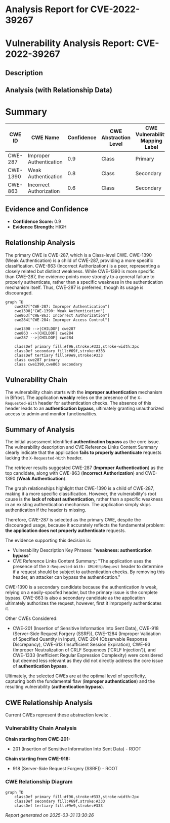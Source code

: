 # Analysis Report for CVE-2022-39267

# Vulnerability Analysis Report: CVE-2022-39267

## Description



## Analysis (with Relationship Data)

# Summary

| CWE ID | CWE Name | Confidence | CWE Abstraction Level | CWE Vulnerability Mapping Label | CWE-Vulnerability Mapping Notes |
|---|---|---|---|---|---|
| CWE-287 | Improper Authentication | 0.9 | Class | Primary | Discouraged |
| CWE-1390 | Weak Authentication | 0.8 | Class | Secondary | Allowed-with-Review |
| CWE-863 | Incorrect Authorization | 0.6 | Class | Secondary | Allowed-with-Review |

## Evidence and Confidence

*   **Confidence Score:** 0.9
*   **Evidence Strength:** HIGH

## Relationship Analysis
The primary CWE is CWE-287, which is a Class-level CWE. CWE-1390 (Weak Authentication) is a child of CWE-287, providing a more specific classification. CWE-863 (Incorrect Authorization) is a peer, representing a closely related but distinct weakness. While CWE-1390 is more specific than CWE-287, the evidence points more strongly to a general failure to properly authenticate, rather than a specific weakness in the authentication mechanism itself. Thus, CWE-287 is preferred, though its usage is discouraged.

```mermaid
graph TD
    cwe287["CWE-287: Improper Authentication"]
    cwe1390["CWE-1390: Weak Authentication"]
    cwe863["CWE-863: Incorrect Authorization"]
    cwe284["CWE-284: Improper Access Control"]

    cwe1390 -->|CHILDOF| cwe287
    cwe863 -->|CHILDOF| cwe284
    cwe287 -->|CHILDOF| cwe284

    classDef primary fill:#f96,stroke:#333,stroke-width:2px
    classDef secondary fill:#69f,stroke:#333
    classDef tertiary fill:#9e9,stroke:#333
    class cwe287 primary
    class cwe1390,cwe863 secondary
```

## Vulnerability Chain
The vulnerability chain starts with the **improper authentication** mechanism in Bifrost. The application **weakly** relies on the presence of the `X-Requested-With` header for authentication checks. The absence of this header leads to an **authentication bypass**, ultimately granting unauthorized access to admin and monitor functionalities.

## Summary of Analysis
The initial assessment identified **authentication bypass** as the core issue. The vulnerability description and CVE Reference Links Content Summary clearly indicate that the application **fails to properly authenticate** requests lacking the `X-Requested-With` header.

The retriever results suggested CWE-287 (**Improper Authentication**) as the top candidate, along with CWE-863 (**Incorrect Authorization**) and CWE-1390 (**Weak Authentication**).

The graph relationships highlight that CWE-1390 is a child of CWE-287, making it a more specific classification. However, the vulnerability's root cause is the **lack of robust authentication**, rather than a specific weakness in an existing authentication mechanism. The application simply skips authentication if the header is missing.

Therefore, CWE-287 is selected as the primary CWE, despite the discouraged usage, because it accurately reflects the fundamental problem: **the application does not properly authenticate** requests.

The evidence supporting this decision is:

*   Vulnerability Description Key Phrases: "**weakness: authentication bypass**"
*   CVE Reference Links Content Summary: "The application uses the presence of the `X-Requested-With: XMLHttpRequest` header to determine if a request should be subject to authentication checks. By removing this header, an attacker can bypass the authentication."

CWE-1390 is a secondary candidate because the authentication *is* weak, relying on a easily-spoofed header, but the primary issue is the complete bypass. CWE-863 is also a secondary candidate as the application ultimately authorizes the request, however, first it improperly authenticates it.

Other CWEs Considered:

*   CWE-201 (Insertion of Sensitive Information Into Sent Data), CWE-918 (Server-Side Request Forgery (SSRF)), CWE-1284 (Improper Validation of Specified Quantity in Input), CWE-204 (Observable Response Discrepancy), CWE-613 (Insufficient Session Expiration), CWE-93 (Improper Neutralization of CRLF Sequences ('CRLF Injection')), and CWE-1333 (Inefficient Regular Expression Complexity) were considered but deemed less relevant as they did not directly address the core issue of **authentication bypass**.

Ultimately, the selected CWEs are at the optimal level of specificity, capturing both the fundamental flaw (**improper authentication**) and the resulting vulnerability (**authentication bypass**).


## CWE Relationship Analysis

Current CWEs represent these abstraction levels: .


### Vulnerability Chain Analysis

**Chain starting from CWE-201:**
- 201 (Insertion of Sensitive Information Into Sent Data) - ROOT


**Chain starting from CWE-918:**
- 918 (Server-Side Request Forgery (SSRF)) - ROOT



### CWE Relationship Diagram

```mermaid
graph TD
    classDef primary fill:#f96,stroke:#333,stroke-width:2px
    classDef secondary fill:#69f,stroke:#333
    classDef tertiary fill:#9e9,stroke:#333
```



*Report generated on 2025-03-31 13:30:26*
